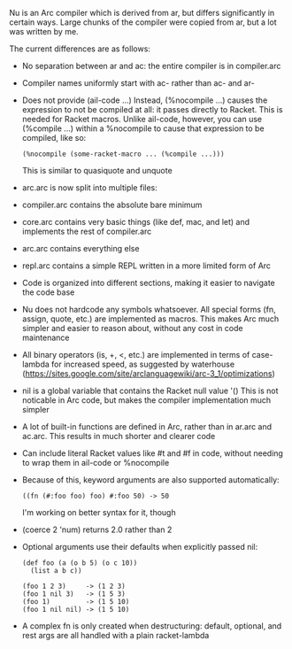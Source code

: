Nu is an Arc compiler which is derived from ar, but differs significantly in certain ways. Large chunks of the compiler were copied from ar, but a lot was written by me.

The current differences are as follows:

 * No separation between ar and ac: the entire compiler is in compiler.arc
 * Compiler names uniformly start with ac- rather than ac- and ar-
 * Does not provide (ail-code ...) Instead, (%nocompile ...) causes the expression to not be compiled at all: it passes directly to Racket. This is needed for Racket macros. Unlike ail-code, however, you can use (%compile ...) within a %nocompile to cause that expression to be compiled, like so:

       (%nocompile (some-racket-macro ... (%compile ...)))

   This is similar to quasiquote and unquote
 * arc.arc is now split into multiple files:
  * compiler.arc contains the absolute bare minimum
  * core.arc contains very basic things (like def, mac, and let) and implements the rest of compiler.arc
  * arc.arc contains everything else
  * repl.arc contains a simple REPL written in a more limited form of Arc
 * Code is organized into different sections, making it easier to navigate the code base
 * Nu does not hardcode any symbols whatsoever. All special forms (fn, assign, quote, etc.) are implemented as macros. This makes Arc much simpler and easier to reason about, without any cost in code maintenance
 * All binary operators (is, +, <, etc.) are implemented in terms of case-lambda for increased speed, as suggested by waterhouse (https://sites.google.com/site/arclanguagewiki/arc-3_1/optimizations)
 * nil is a global variable that contains the Racket null value '() This is not noticable in Arc code, but makes the compiler implementation much simpler
 * A lot of built-in functions are defined in Arc, rather than in ar.arc and ac.arc. This results in much shorter and clearer code
 * Can include literal Racket values like #t and #f in code, without needing to wrap them in ail-code or %nocompile
  * Because of this, keyword arguments are also supported automatically:

        ((fn (#:foo foo) foo) #:foo 50) -> 50

    I'm working on better syntax for it, though
 * (coerce 2 'num) returns 2.0 rather than 2
 * Optional arguments use their defaults when explicitly passed nil:

       (def foo (a (o b 5) (o c 10))
         (list a b c))

       (foo 1 2 3)     -> (1 2 3)
       (foo 1 nil 3)   -> (1 5 3)
       (foo 1)         -> (1 5 10)
       (foo 1 nil nil) -> (1 5 10)

 * A complex fn is only created when destructuring: default, optional, and rest args are all handled with a plain racket-lambda
